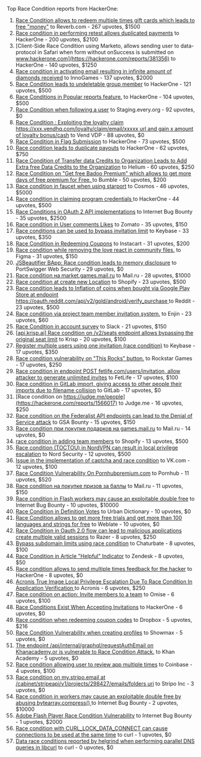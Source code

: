 Top Race Condition reports from HackerOne:

1. [Race Condition allows to redeem multiple times gift cards which leads to free "money"](https://hackerone.com/reports/759247) to Reverb.com - 267 upvotes, $1500
2. [Race condition in performing retest allows duplicated payments](https://hackerone.com/reports/429026) to HackerOne - 200 upvotes, $2100
3. [Client-Side Race Condition using Marketo, allows sending user to data-protocol in Safari when form without onSuccess is submitted on www.hackerone.com](https://hackerone.com/reports/381356) to HackerOne - 140 upvotes, $1250
4. [Race condition in activating email resulting in infinite amount of diamonds received](https://hackerone.com/reports/509629) to InnoGames - 137 upvotes, $2000
5. [Race Condition leads to undeletable group member](https://hackerone.com/reports/604534) to HackerOne - 121 upvotes, $500
6. [Race Conditions in Popular reports feature.](https://hackerone.com/reports/146845) to HackerOne - 104 upvotes, $500
7. [Race Condition when following a user](https://hackerone.com/reports/927384) to Staging.every.org - 92 upvotes, $0
8. [Race Condition : Exploiting the loyalty claim https://xxx.vendhq.com/loyalty/claim/email/xxxxx url and gain x amount of loyalty bonus/cash](https://hackerone.com/reports/331940) to Vend VDP - 88 upvotes, $0
9. [Race Condition in Flag Submission](https://hackerone.com/reports/454949) to HackerOne - 73 upvotes, $500
10. [Race condition leads to duplicate payouts](https://hackerone.com/reports/220445) to HackerOne - 62 upvotes, $750
11. [Race Condition of Transfer data Credits to Organization Leads to Add Extra free Data Credits to the Organization](https://hackerone.com/reports/974892) to Helium - 60 upvotes, $250
12. [Race Condition on "Get free Badoo Premium" which allows to get more days of free premium for Free. ](https://hackerone.com/reports/1037430) to Bumble - 50 upvotes, $200
13. [Race condition in faucet when using starport](https://hackerone.com/reports/1438052) to Cosmos - 46 upvotes, $5000
14. [Race condition in claiming program credentials ](https://hackerone.com/reports/488985) to HackerOne - 44 upvotes, $500
15. [Race Conditions in OAuth 2 API implementations](https://hackerone.com/reports/55140) to Internet Bug Bounty - 35 upvotes, $2500
16. [Race condition in User comments  Likes](https://hackerone.com/reports/1409913) to Zomato - 35 upvotes, $150
17. [Race conditions can be used to bypass invitation limit](https://hackerone.com/reports/115007) to Keybase - 33 upvotes, $350
18. [Race Condition in Redeeming Coupons](https://hackerone.com/reports/157996) to Instacart - 31 upvotes, $200
19. [Race condition while removing the love react in community files.](https://hackerone.com/reports/996141) to Figma - 31 upvotes, $150
20. [JSBeautifier BApp: Race condition leads to memory disclosure](https://hackerone.com/reports/187134) to PortSwigger Web Security - 29 upvotes, $0
21. [Race condition на market.games.mail.ru](https://hackerone.com/reports/317557) to Mail.ru - 28 upvotes, $1000
22. [Race condition at create new Location](https://hackerone.com/reports/413759) to Shopify - 23 upvotes, $500
23. [Race condition leads to Inflation of coins when bought via Google Play Store at endpoint https://oauth.reddit.com/api/v2/gold/android/verify_purchase ](https://hackerone.com/reports/801743) to Reddit - 23 upvotes, $500
24. [Race condition via project team member invitation system.](https://hackerone.com/reports/1108291) to Enjin - 23 upvotes, $60
25. [Race Condition in account survey](https://hackerone.com/reports/165570) to Slack - 21 upvotes, $150
26. [[api.krisp.ai] Race condition on /v2/seats endpoint allows bypassing the original seat limit](https://hackerone.com/reports/1418419) to Krisp - 20 upvotes, $100
27. [Register multiple users using one invitation (race condition)](https://hackerone.com/reports/148609) to Keybase - 17 upvotes, $350
28. [Race condition vulnerability on "This Rocks" button.](https://hackerone.com/reports/474021) to Rockstar Games - 17 upvotes, $250
29. [Race condition in endpoint POST fetlife.com/users/invitation, allow attacker to generate unlimited invites](https://hackerone.com/reports/1460373) to FetLife - 17 upvotes, $100
30. [Race condition in GitLab import, giving access to other people their imports due to filename collision](https://hackerone.com/reports/214028) to GitLab - 17 upvotes, $0
31. [Race condition on https://judge.me/people](https://hackerone.com/reports/1566017) to Judge.me  - 16 upvotes, $250
32. [Race condition on the Federalist API endpoints can lead to the Denial of Service attack](https://hackerone.com/reports/249319) to GSA Bounty - 15 upvotes, $150
33. [Race condition при покупке подарков на games.mail.ru](https://hackerone.com/reports/685432) to Mail.ru - 14 upvotes, $0
34. [race condition in adding team members](https://hackerone.com/reports/176127) to Shopify - 13 upvotes, $500
35. [Race condition (TOCTOU) in NordVPN can result in local privilege escalation](https://hackerone.com/reports/768110) to Nord Security - 12 upvotes, $500
36. [Issue in the implementation of captcha and race condition](https://hackerone.com/reports/67562) to VK.com - 12 upvotes, $100
37. [Race Condition Vulnerability On Pornhubpremium.com](https://hackerone.com/reports/183624) to Pornhub - 11 upvotes, $520
38. [Race condition на покупке призов за баллы](https://hackerone.com/reports/700833) to Mail.ru - 11 upvotes, $150
39. [Race condition in Flash workers may cause an exploitabl​e double free](https://hackerone.com/reports/37240) to Internet Bug Bounty - 10 upvotes, $10000
40. [Race Condition in Definition Votes](https://hackerone.com/reports/152717) to Urban Dictionary - 10 upvotes, $0
41. [Race Condition allows to get more free trials and get more than 100 languages and strings for free](https://hackerone.com/reports/1087188) to Weblate - 10 upvotes, $0
42. [Race Condition in Oauth 2.0 flow can lead to malicious applications create multiple valid sessions](https://hackerone.com/reports/699112) to Razer - 8 upvotes, $250
43. [Bypass subdomain limits using race condition](https://hackerone.com/reports/395351) to Chaturbate - 8 upvotes, $100
44. [Race Condition in Article "Helpful" Indicator](https://hackerone.com/reports/109485) to Zendesk - 8 upvotes, $50
45. [Race condition allows to send multiple times feedback for the hacker](https://hackerone.com/reports/1132171) to HackerOne - 8 upvotes, $0
46. [Acronis True Image Local Privilege Escalation Due To Race Condition In Application Verification ](https://hackerone.com/reports/1251464) to Acronis - 6 upvotes, $250
47. [Race condition on action: Invite members to a team](https://hackerone.com/reports/1285538) to Omise - 6 upvotes, $100
48. [Race Conditions Exist When Accepting Invitations](https://hackerone.com/reports/119354) to HackerOne - 6 upvotes, $0
49. [Race condition when redeeming coupon codes](https://hackerone.com/reports/59179) to Dropbox - 5 upvotes, $216
50. [Race Condition Vulnerability when creating profiles](https://hackerone.com/reports/1428690) to Showmax - 5 upvotes, $0
51. [The endpoint /api/internal/graphql/requestAuthEmail on Khanacademy.or is vulnerable to Race Condition Attack.](https://hackerone.com/reports/1293377) to Khan Academy - 5 upvotes, $0
52. [Race condition allowing user to review app multiple times](https://hackerone.com/reports/106360) to Coinbase - 4 upvotes, $100
53. [Race condition on my.stripo.email at /cabinet/stripeapi/v1/projects/298427/emails/folders uri](https://hackerone.com/reports/994051) to Stripo Inc - 3 upvotes, $0
54. [Race condition in workers may cause an exploitable double free by abusing bytearray.compress()  ](https://hackerone.com/reports/47227) to Internet Bug Bounty - 2 upvotes, $10000
55. [Adobe Flash Player Race Condition Vulnerability](https://hackerone.com/reports/119657) to Internet Bug Bounty - 1 upvotes, $2000
56. [Race condition with CURL_LOCK_DATA_CONNECT can cause connections to be used at the same time](https://hackerone.com/reports/724134) to curl - 1 upvotes, $0
57. [Data race conditions reported by helgrind when performing parallel DNS queries in libcurl](https://hackerone.com/reports/1019457) to curl - 0 upvotes, $0
